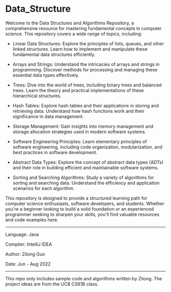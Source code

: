# Data_Structure
Welcome to the Data Structures and Algorithms Repository, a comprehensive resource for mastering fundamental concepts in computer science. This repository covers a wide range of topics, including:

* Linear Data Structures: Explore the principles of lists, queues, and other linked structures. Learn how to implement and manipulate these fundamental data structures efficiently.

* Arrays and Strings: Understand the intricacies of arrays and strings in programming. Discover methods for processing and managing these essential data types effectively.

* Trees: Dive into the world of trees, including binary trees and balanced trees. Learn the theory and practical implementations of these hierarchical structures.

* Hash Tables: Explore hash tables and their applications in storing and retrieving data. Understand how hash functions work and their significance in data management.

* Storage Management: Gain insights into memory management and storage allocation strategies used in modern software systems.

* Software Engineering Principles: Learn elementary principles of software engineering, including code organization, modularization, and best practices in software development.

* Abstract Data Types: Explore the concept of abstract data types (ADTs) and their role in building efficient and maintainable software systems.

* Sorting and Searching Algorithms: Study a variety of algorithms for sorting and searching data. Understand the efficiency and application scenarios for each algorithm.

This repository is designed to provide a structured learning path for computer science enthusiasts, software developers, and students. Whether you're a beginner looking to build a solid foundation or an experienced programmer seeking to sharpen your skills, you'll find valuable resources and code examples here.

---

Language: Java

Compiler: IntelliJ IDEA

Author: Zilong Guo

Date: Jun - Aug 2022

---

This repo only includes sample code and algorithms written by Zilong. The project ideas are from the UCB CS61B class.
